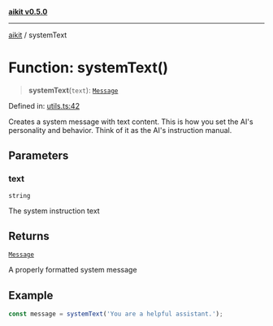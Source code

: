 [**aikit v0.5.0**](../README.md)

---

[aikit](../README.md) / systemText

# Function: systemText()

> **systemText**(`text`): [`Message`](../interfaces/Message.md)

Defined in: [utils.ts:42](https://github.com/chinmaymk/aikit/blob/main/src/utils.ts#L42)

Creates a system message with text content.
This is how you set the AI's personality and behavior.
Think of it as the AI's instruction manual.

## Parameters

### text

`string`

The system instruction text

## Returns

[`Message`](../interfaces/Message.md)

A properly formatted system message

## Example

```typescript
const message = systemText('You are a helpful assistant.');
```
